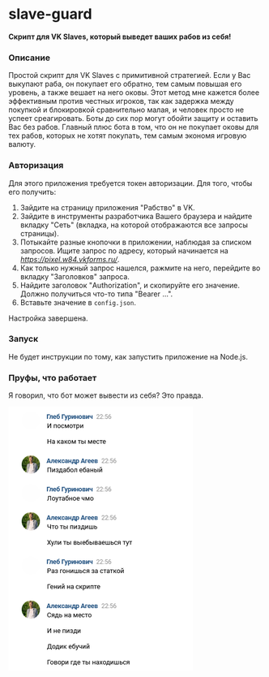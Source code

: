 # slave-guard
**Скрипт для VK Slaves, который выведет ваших рабов из себя!**

### Описание
Простой скрипт для VK Slaves с примитивной стратегией. Если у Вас выкупают раба, он покупает его обратно, тем самым повышая его уровень, а также вешает на него оковы.
Этот метод мне кажется более эффективным против честных игроков, так как задержка между покупкой и блокировкой сравнительно малая, и человек просто не успеет среагировать. Боты до сих пор могут обойти защиту и оставить Вас без рабов. Главный плюс бота в том, что он не покупает оковы для тех рабов, которых не хотят покупать, тем самым экономя игровую валюту.

### Авторизация
Для этого приложения требуется токен авторизации. Для того, чтобы его получить:
1. Зайдите на страницу приложения "Рабство" в VK.
2. Зайдите в инструменты разработчика Вашего браузера и найдите вкладку "Сеть" (вкладка, на которой отображаются все запросы страницы).
3. Потыкайте разные кнопочки в приложении, наблюдая за списком запросов. Ищите запрос по адресу, который начинается на *https://pixel.w84.vkforms.ru/*.
4. Как только нужный запрос нашелся, ражмите на него, перейдите во вкладку "Заголовков" запроса.
5. Найдите заголовок "Authorization", и скопируйте его значение. Должно получиться что-то типа "Bearer ...".
6. Вставьте значение в `config.json`.

Настройка завершена.

### Запуск
Не будет инструкции по тому, как запустить приложение на Node.js.

### Пруфы, что работает
Я говорил, что бот может вывести из себя? Это правда.

![Два додика в восторге от бота](https://raw.githubusercontent.com/Eimaen/slave-guard/main/screenshot-rage.png)
